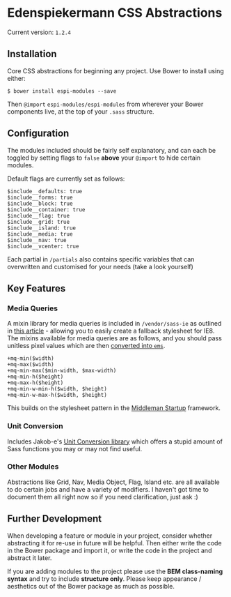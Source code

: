 Edenspiekermann CSS Abstractions
============

Current version: `1.2.4`

## Installation

Core CSS abstractions for beginning any project. Use Bower to install using either:

`$ bower install espi-modules --save`

Then `@import` `espi-modules/espi-modules` from wherever your Bower components live, at the top of your `.sass` structure.

## Configuration

The modules included should be fairly self explanatory, and can each be toggled by setting flags to `false` **above** your `@import` to hide certain modules.

Default flags are currently set as follows:

    $include__defaults: true
    $include__forms: true
    $include__block: true
    $include__container: true
    $include__flag: true
    $include__grid: true
    $include__island: true
    $include__media: true
    $include__nav: true
    $include__vcenter: true

Each partial in `/partials` also contains specific variables that can overwritten and customised for your needs (take a look yourself)

## Key Features

### Media Queries

A mixin library for media queries is included in `/vendor/sass-ie` as outlined in [this article](http://jakearchibald.github.io/sass-ie/) - allowing you to easily create a fallback stylesheet for IE8. The mixins available for media queries are as follows, and you should pass unitless pixel values which are then [converted into `ems`](http://blog.cloudfour.com/the-ems-have-it-proportional-media-queries-ftw/).

    +mq-min($width)
    +mq-max($width) 
    +mq-min-max($min-width, $max-width)
    +mq-min-h($height)
    +mq-max-h($height)
    +mq-min-w-min-h($width, $height)
    +mq-min-w-max-h($width, $height)

This builds on the stylesheet pattern in the [Middleman Startup](https://github.com/mattberridge/Middleman-Startup) framework.

### Unit Conversion

Includes Jakob-e's [Unit Conversion library](https://github.com/jakob-e/unitconversion/blob/master/UnitConversion.scss) which offers a stupid amount of Sass functions you may or may not find useful.

### Other Modules

Abstractions like Grid, Nav, Media Object, Flag, Island etc. are all available to do certain jobs and have a variety of modifiers. I haven't got time to document them all right now so if you need clarification, just ask :)

## Further Development

When developing a feature or module in your project, consider whether abstracting it for re-use in future will be helpful. Then either write the code in the Bower package and import it, or write the code in the project and abstract it later.

If you are adding modules to the project please use the **BEM class-naming syntax** and try to include **structure only**. Please keep appearance / aesthetics out of the Bower package as much as possible.
